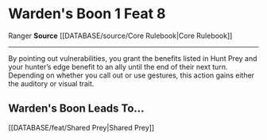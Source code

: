 ﻿---
actions: '[one-action]'
cost: null
element: null
feat: Warden's Boon
frequency: null
heighten_level: null
id: '518'
level: '8'
name: Warden's Boon
prerequisite: null
rarity: Common
requirement: null
rus_type_level: null
school: null
source: '[[DATABASE/source/Core Rulebook|Core Rulebook]]'
subcategory: null
trait:
- '[[DATABASE/trait/Ranger|Ranger]]'
trigger: null
type: Feat

---
# Warden's Boon <span class="action-icon">1</span> <span class="item-type">Feat 8</span>

<span class="item-trait">Ranger</span>
**Source** [[DATABASE/source/Core Rulebook|Core Rulebook]]

---
By pointing out vulnerabilities, you grant the benefits listed in Hunt Prey and your hunter’s edge benefit to an ally until the end of their next turn. Depending on whether you call out or use gestures, this action gains either the auditory or visual trait.

## Warden's Boon Leads To...

[[DATABASE/feat/Shared Prey|Shared Prey]]